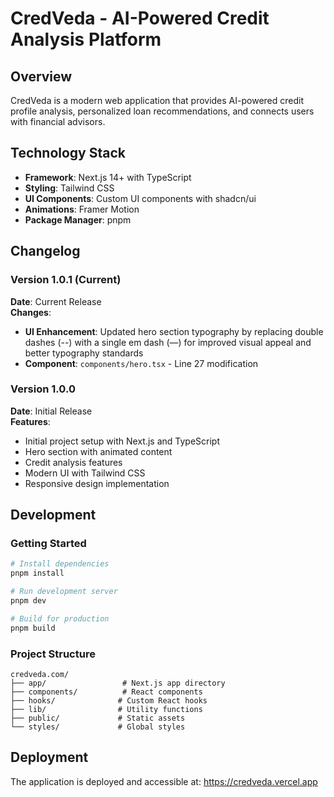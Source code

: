 # CredVeda - AI-Powered Credit Analysis Platform

## Overview
CredVeda is a modern web application that provides AI-powered credit profile analysis, personalized loan recommendations, and connects users with financial advisors.

## Technology Stack
- **Framework**: Next.js 14+ with TypeScript
- **Styling**: Tailwind CSS
- **UI Components**: Custom UI components with shadcn/ui
- **Animations**: Framer Motion
- **Package Manager**: pnpm

## Changelog

### Version 1.0.1 (Current)
**Date**: Current Release  
**Changes**:
- **UI Enhancement**: Updated hero section typography by replacing double dashes (--) with a single em dash (—) for improved visual appeal and better typography standards
- **Component**: `components/hero.tsx` - Line 27 modification

### Version 1.0.0
**Date**: Initial Release  
**Features**:
- Initial project setup with Next.js and TypeScript
- Hero section with animated content
- Credit analysis features
- Modern UI with Tailwind CSS
- Responsive design implementation

## Development

### Getting Started
```bash
# Install dependencies
pnpm install

# Run development server
pnpm dev

# Build for production
pnpm build
```

### Project Structure
```
credveda.com/
├── app/                 # Next.js app directory
├── components/          # React components
├── hooks/              # Custom React hooks
├── lib/                # Utility functions
├── public/             # Static assets
└── styles/             # Global styles
```

## Deployment
The application is deployed and accessible at: https://credveda.vercel.app 